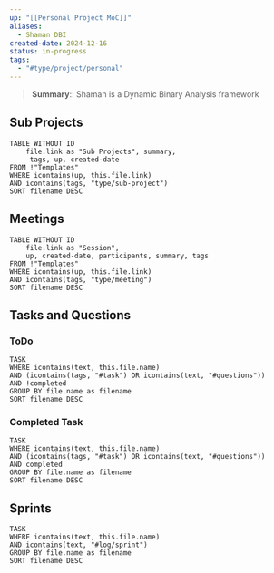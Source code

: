 ```yaml
---
up: "[[Personal Project MoC]]"
aliases:
  - Shaman DBI
created-date: 2024-12-16
status: in-progress
tags:
  - "#type/project/personal"
---
```


> **Summary**:: Shaman is a Dynamic Binary Analysis framework

## Sub Projects

```dataview
TABLE WITHOUT ID
	file.link as "Sub Projects", summary,
	 tags, up, created-date
FROM !"Templates"
WHERE icontains(up, this.file.link)
AND icontains(tags, "type/sub-project")
SORT filename DESC
```

## Meetings

```dataview
TABLE WITHOUT ID
	file.link as "Session",
	up, created-date, participants, summary, tags
FROM !"Templates"
WHERE icontains(up, this.file.link)
AND icontains(tags, "type/meeting")
SORT filename DESC
```

## Tasks and Questions

### ToDo

```dataview
TASK
WHERE icontains(text, this.file.name)
AND (icontains(tags, "#task") OR icontains(text, "#questions"))
AND !completed
GROUP BY file.name as filename
SORT filename DESC
```

### Completed Task

```dataview
TASK
WHERE icontains(text, this.file.name)
AND (icontains(tags, "#task") OR icontains(text, "#questions"))
AND completed
GROUP BY file.name as filename
SORT filename DESC
```

## Sprints

```dataview
TASK
WHERE icontains(text, this.file.name)
AND icontains(text, "#log/sprint")
GROUP BY file.name as filename
SORT filename DESC
```
